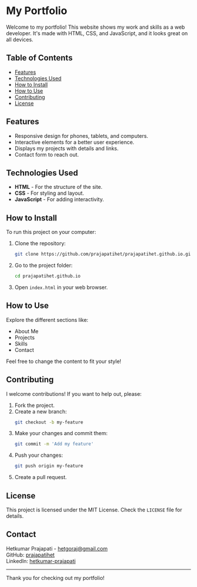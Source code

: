 # My Portfolio

Welcome to my portfolio! This website shows my work and skills as a web developer. It's made with HTML, CSS, and JavaScript, and it looks great on all devices.

## Table of Contents

- [Features](#features)
- [Technologies Used](#technologies-used)
- [How to Install](#how-to-install)
- [How to Use](#how-to-use)
- [Contributing](#contributing)
- [License](#license)

## Features

- Responsive design for phones, tablets, and computers.
- Interactive elements for a better user experience.
- Displays my projects with details and links.
- Contact form to reach out.

## Technologies Used

- **HTML** - For the structure of the site.
- **CSS** - For styling and layout.
- **JavaScript** - For adding interactivity.

## How to Install

To run this project on your computer:

1. Clone the repository:
   ```bash
   git clone https://github.com/prajapatihet/prajapatihet.github.io.git
   ```
2. Go to the project folder:
   ```bash
   cd prajapatihet.github.io
   ```
3. Open `index.html` in your web browser.

## How to Use

Explore the different sections like:

- About Me
- Projects
- Skills
- Contact

Feel free to change the content to fit your style!

## Contributing

I welcome contributions! If you want to help out, please:

1. Fork the project.
2. Create a new branch:
   ```bash
   git checkout -b my-feature
   ```
3. Make your changes and commit them:
   ```bash
   git commit -m 'Add my feature'
   ```
4. Push your changes:
   ```bash
   git push origin my-feature
   ```
5. Create a pull request.

## License

This project is licensed under the MIT License. Check the `LICENSE` file for details.

## Contact

Hetkumar Prajapati - [hetgoraj@gmail.com](mailto:hetgoraj@gmail.com)  
GitHub: [prajapatihet](https://github.com/prajapatihet)  
LinkedIn: [hetkumar-prajapati](https://www.linkedin.com/in/hetkumar-prajapati/)

---

Thank you for checking out my portfolio!
